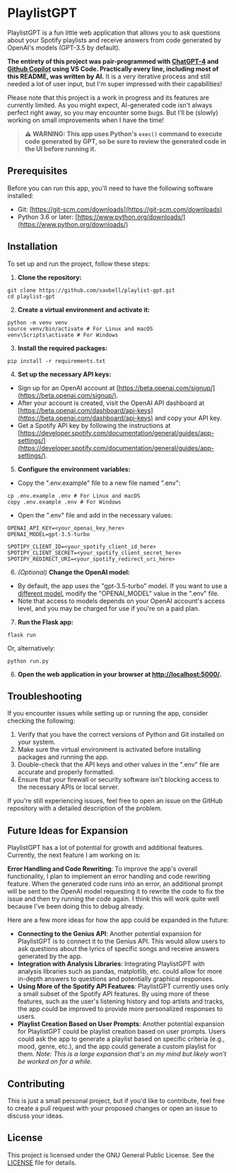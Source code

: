 # PlaylistGPT

PlaylistGPT is a fun little web application that allows you to ask questions about your Spotify playlists and receive answers from code generated by OpenAI's models (GPT-3.5 by default).

**The entirety of this project was pair-programmed with [ChatGPT-4](https://openai.com/product/gpt-4) and [Github Copilot](https://github.com/features/copilot) using VS Code. Practically every line, including most of this README, was written by AI.** It is a very iterative process and still needed a lot of user input, but I'm super impressed with their capabilities!

Please note that this project is a work in progress and its features are currently limited. As you might expect, AI-generated code isn't always perfect right away, so you may encounter some bugs. But I'll be (slowly) working on small improvements when I have the time!

> **⚠ WARNING: This app uses Python's `exec()` command to execute code generated by GPT, so be sure to review the generated code in the UI before running it.**

## Prerequisites

Before you can run this app, you'll need to have the following software installed:

- Git: [https://git-scm.com/downloads](https://git-scm.com/downloads)
- Python 3.6 or later: [https://www.python.org/downloads/](https://www.python.org/downloads/)


## Installation

To set up and run the project, follow these steps:

1. **Clone the repository:**
```
git clone https://github.com/savbell/playlist-gpt.git
cd playlist-gpt
```


2. **Create a virtual environment and activate it:**
```
python -m venv venv
source venv/bin/activate # For Linux and macOS
venv\Scripts\activate # For Windows
```


3. **Install the required packages:**
```
pip install -r requirements.txt
```


4. **Set up the necessary API keys:**

- Sign up for an OpenAI account at [https://beta.openai.com/signup/](https://beta.openai.com/signup/).
- After your account is created, visit the OpenAI API dashboard at [https://beta.openai.com/dashboard/api-keys](https://beta.openai.com/dashboard/api-keys) and copy your API key.
- Get a Spotify API key by following the instructions at [https://developer.spotify.com/documentation/general/guides/app-settings/](https://developer.spotify.com/documentation/general/guides/app-settings/).


5. **Configure the environment variables:**

- Copy the ".env.example" file to a new file named ".env":
```
cp .env.example .env # For Linux and macOS
copy .env.example .env # For Windows
```
- Open the ".env" file and add in the necessary values:
```
OPENAI_API_KEY=<your_openai_key_here>
OPENAI_MODEL=gpt-3.5-turbo

SPOTIPY_CLIENT_ID=<your_spotify_client_id_here>
SPOTIPY_CLIENT_SECRET=<your_spotify_client_secret_here>
SPOTIPY_REDIRECT_URI=<your_spotify_redirect_uri_here>
```


6. *(Optional)* **Change the OpenAI model:**

- By default, the app uses the "gpt-3.5-turbo" model. If you want to use a [different model](https://platform.openai.com/docs/models), modify the "OPENAI_MODEL" value in the ".env" file.
- Note that access to models depends on your OpenAI account's access level, and you may be charged for use if you're on a paid plan.


7. **Run the Flask app:**
```
flask run
```
Or, alternatively:
```
python run.py
```


6. **Open the web application in your browser at [http://localhost:5000/](http://localhost:5000/).**

## Troubleshooting

If you encounter issues while setting up or running the app, consider checking the following:

1. Verify that you have the correct versions of Python and Git installed on your system.
2. Make sure the virtual environment is activated before installing packages and running the app.
3. Double-check that the API keys and other values in the ".env" file are accurate and properly formatted.
4. Ensure that your firewall or security software isn't blocking access to the necessary APIs or local server.

If you're still experiencing issues, feel free to open an issue on the GitHub repository with a detailed description of the problem.

## Future Ideas for Expansion
PlaylistGPT has a lot of potential for growth and additional features. Currently, the next feature I am working on is:

**Error Handling and Code Rewriting**: To improve the app's overall functionality, I plan to implement an error handling and code rewriting feature. When the generated code runs into an error, an additional prompt will be sent to the OpenAI model requesting it to rewrite the code to fix the issue and then try running the code again. I think this will work quite well because I've been doing this to debug already.

Here are a few more ideas for how the app could be expanded in the future:

- **Connecting to the Genius API**: Another potential expansion for PlaylistGPT is to connect it to the Genius API. This would allow users to ask questions about the lyrics of specific songs and receive answers generated by the app.
- **Integration with Analysis Libraries**: Integrating PlaylistGPT with analysis libraries such as pandas, matplotlib, etc. could allow for more in-depth answers to questions and potentially graphical responses.
- **Using More of the Spotify API Features**: PlaylistGPT currently uses only a small subset of the Spotify API features. By using more of these features, such as the user's listening history and top artists and tracks, the app could be improved to provide more personalized responses to users.
- **Playlist Creation Based on User Prompts**: Another potential expansion for PlaylistGPT could be playlist creation based on user prompts. Users could ask the app to generate a playlist based on specific criteria (e.g., mood, genre, etc.), and the app could generate a custom playlist for them. *Note: This is a large expansion that's on my mind but likely won't be worked on for a while.*

## Contributing

This is just a small personal project, but if you'd like to contribute, feel free to create a pull request with your proposed changes or open an issue to discuss your ideas.

## License

This project is licensed under the GNU General Public License. See the [LICENSE](LICENSE) file for details.
